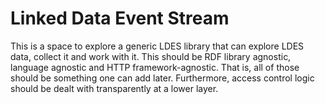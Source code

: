 # Linked Data Event Stream 

This is a space to explore a generic LDES library that can explore LDES data, collect it and work with it. This should be RDF library agnostic, language agnostic and HTTP framework-agnostic. That is, all of those should be something one can add later. Furthermore, access control logic should be dealt with transparently at a lower layer.
